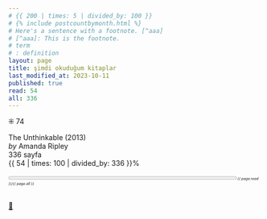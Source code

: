 ```yaml
---
# {{ 200 | times: 5 | divided_by: 100 }}
# {% include postcountbymonth.html %}
# Here's a sentence with a footnote. [^aaa]
# [^aaa]: This is the footnote.
# term
# : definition
layout: page
title: şimdi okuduğum kitaplar
last_modified_at: 2023-10-11
published: true
read: 54
all: 336
---
```


⁜ 74

The Unthinkable  (2013)  
_by_ Amanda Ripley  
336 sayfa  
{{ 54 | times: 100 | divided_by: 336 }}%  
 
 
<div><progress title="{{ page.read }}/{{ page.all }}" value="{{ page.read }}" max="{{ page.all }}" style="width: 90%;"></progress><span style="font-size: 50%; width: 5%; font-style: italic;" title="reading challenge 2023"> {{ page.read }}/{{ page.all }}</span></div>
<div style="clear: both"></div>
<br />

[🍃](https://www.nonfictionbooks.xyz/now.html "şimdi okuduğum kitaplar")

